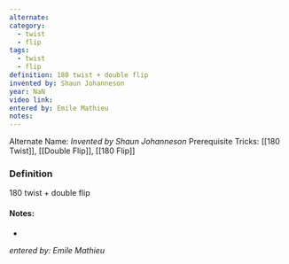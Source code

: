 ```yaml
---
alternate: 
category:
  - twist
  - flip
tags:
  - twist
  - flip
definition: 180 twist + double flip
invented by: Shaun Johanneson
year: NaN
video link: 
entered by: Emile Mathieu
notes: 
---
```

Alternate Name: 
*Invented by Shaun Johanneson*
Prerequisite Tricks: [[180 Twist]], [[Double Flip]], [[180 Flip]]

### Definition
180 twist + double flip


#### Notes:
- 
*entered by: Emile Mathieu*
